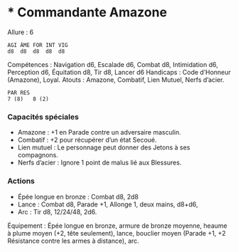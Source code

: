 # * Commandante Amazone

Allure : 6

	AGI	ÂME	FOR	INT	VIG
	d8	d8	d8	d8	d8

Compétences : Navigation d6, Escalade d6, Combat d8, Intimidation d6, Perception d6, Équitation d8, Tir d8, Lancer d6
Handicaps : Code d’Honneur (Amazone), Loyal.
Atouts : Amazone, Combatif, Lien Mutuel, Nerfs d’acier.

	PAR	RES
	7 (8)	8 (2)

### Capacités spéciales
- Amazone : +1 en Parade contre un adversaire masculin.
- Combatif : +2 pour récupérer d’un état Secoué.
- Lien mutuel : Le personnage peut donner des Jetons à ses compagnons.
- Nerfs d’acier : Ignore 1 point de malus lié aux Blessures.

### Actions
- Épée longue en bronze : Combat d8, 2d8
- Lance : Combat d8, Parade +1, Allonge 1, deux mains, d8+d6,
- Arc : Tir d8, 12/24/48, 2d6.

Équipement : Épée longue en bronze, armure de bronze moyenne, heaume à plume moyen (+2, tête seulement), lance, bouclier moyen (Parade +1, +2 Résistance contre les armes à distance), arc.
